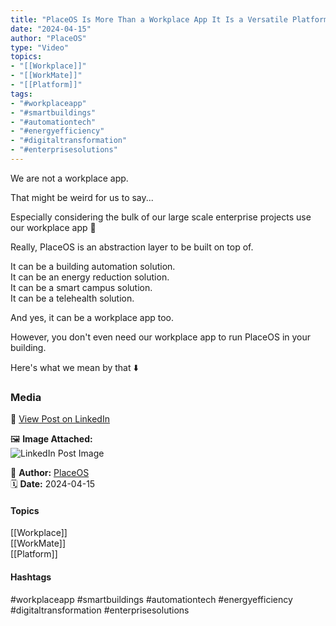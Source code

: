 ```yaml
---
title: "PlaceOS Is More Than a Workplace App It Is a Versatile Platform for Automation and Integration Across Various Industries"  
date: "2024-04-15"  
author: "PlaceOS"  
type: "Video"  
topics:  
- "[[Workplace]]"  
- "[[WorkMate]]"  
- "[[Platform]]"    
tags:  
- "#workplaceapp"  
- "#smartbuildings"  
- "#automationtech"  
- "#energyefficiency"  
- "#digitaltransformation"  
- "#enterprisesolutions"
---
```


We are not a workplace app.

That might be weird for us to say...

Especially considering the bulk of our large scale enterprise projects use our workplace app 🤔

Really, PlaceOS is an abstraction layer to be built on top of.

It can be a building automation solution.  
It can be an energy reduction solution.  
It can be a smart campus solution.  
It can be a telehealth solution.

And yes, it can be a workplace app too.

However, you don't even need our workplace app to run PlaceOS in your building.

Here's what we mean by that ⬇️

### Media

🔗 [View Post on LinkedIn](https://www.linkedin.com/feed/update/urn:li:activity:7185462709230972928)  
  
🖼 **Image Attached:**  
![LinkedIn Post Image](https://media.licdn.com/dms/image/v2/D5605AQG37ZoSjk_OHg/feedshare-thumbnail_720_1280/feedshare-thumbnail_720_1280/0/1713146569031?e=1742263200&v=beta&t=iUzkTQCj2xEPpsO8e68WHmaRsHidsYkn5Czpa6SLtY0)  
  
👤 **Author:** [PlaceOS](https://www.linkedin.com/in/jonathanmcfarlane/)  
🗓️ **Date:** 2024-04-15

#### Topics

[[Workplace]]  
[[WorkMate]]  
[[Platform]]  

#### Hashtags

#workplaceapp #smartbuildings #automationtech #energyefficiency #digitaltransformation #enterprisesolutions
